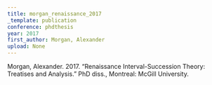 ```yaml
---
title: morgan_renaissance_2017
_template: publication
conference: phdthesis
year: 2017
first_author: Morgan, Alexander
upload: None
---
```

Morgan, Alexander. 2017. “Renaissance Interval-Succession Theory: Treatises and Analysis.” PhD diss., Montreal: McGill University.